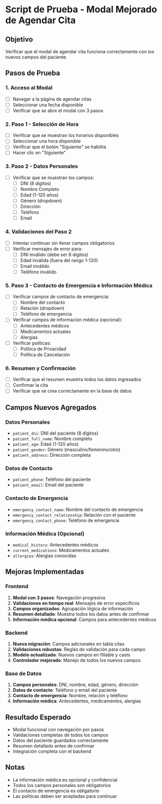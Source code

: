 # Script de Prueba - Modal Mejorado de Agendar Cita

## Objetivo
Verificar que el modal de agendar cita funciona correctamente con los nuevos campos del paciente.

## Pasos de Prueba

### 1. Acceso al Modal
- [ ] Navegar a la página de agendar citas
- [ ] Seleccionar una fecha disponible
- [ ] Verificar que se abre el modal con 3 pasos

### 2. Paso 1 - Selección de Hora
- [ ] Verificar que se muestran los horarios disponibles
- [ ] Seleccionar una hora disponible
- [ ] Verificar que el botón "Siguiente" se habilita
- [ ] Hacer clic en "Siguiente"

### 3. Paso 2 - Datos Personales
- [ ] Verificar que se muestran los campos:
  - [ ] DNI (8 dígitos)
  - [ ] Nombre Completo
  - [ ] Edad (1-120 años)
  - [ ] Género (dropdown)
  - [ ] Dirección
  - [ ] Teléfono
  - [ ] Email

### 4. Validaciones del Paso 2
- [ ] Intentar continuar sin llenar campos obligatorios
- [ ] Verificar mensajes de error para:
  - [ ] DNI inválido (debe ser 8 dígitos)
  - [ ] Edad inválida (fuera del rango 1-120)
  - [ ] Email inválido
  - [ ] Teléfono inválido

### 5. Paso 3 - Contacto de Emergencia e Información Médica
- [ ] Verificar campos de contacto de emergencia:
  - [ ] Nombre del contacto
  - [ ] Relación (dropdown)
  - [ ] Teléfono de emergencia
- [ ] Verificar campos de información médica (opcional):
  - [ ] Antecedentes médicos
  - [ ] Medicamentos actuales
  - [ ] Alergias
- [ ] Verificar políticas:
  - [ ] Política de Privacidad
  - [ ] Política de Cancelación

### 6. Resumen y Confirmación
- [ ] Verificar que el resumen muestra todos los datos ingresados
- [ ] Confirmar la cita
- [ ] Verificar que se crea correctamente en la base de datos

## Campos Nuevos Agregados

### Datos Personales
- `patient_dni`: DNI del paciente (8 dígitos)
- `patient_full_name`: Nombre completo
- `patient_age`: Edad (1-120 años)
- `patient_gender`: Género (masculino/femenino/otro)
- `patient_address`: Dirección completa

### Datos de Contacto
- `patient_phone`: Teléfono del paciente
- `patient_email`: Email del paciente

### Contacto de Emergencia
- `emergency_contact_name`: Nombre del contacto de emergencia
- `emergency_contact_relationship`: Relación con el paciente
- `emergency_contact_phone`: Teléfono de emergencia

### Información Médica (Opcional)
- `medical_history`: Antecedentes médicos
- `current_medications`: Medicamentos actuales
- `allergies`: Alergias conocidas

## Mejoras Implementadas

### Frontend
1. **Modal con 3 pasos**: Navegación progresiva
2. **Validaciones en tiempo real**: Mensajes de error específicos
3. **Campos organizados**: Agrupación lógica de información
4. **Resumen detallado**: Muestra todos los datos antes de confirmar
5. **Información médica opcional**: Campos para antecedentes médicos

### Backend
1. **Nueva migración**: Campos adicionales en tabla citas
2. **Validaciones robustas**: Reglas de validación para cada campo
3. **Modelo actualizado**: Nuevos campos en fillable y casts
4. **Controlador mejorado**: Manejo de todos los nuevos campos

### Base de Datos
1. **Campos personales**: DNI, nombre, edad, género, dirección
2. **Datos de contacto**: Teléfono y email del paciente
3. **Contacto de emergencia**: Nombre, relación y teléfono
4. **Información médica**: Antecedentes, medicamentos, alergias

## Resultado Esperado
- Modal funcional con navegación por pasos
- Validaciones completas de todos los campos
- Datos del paciente guardados correctamente
- Resumen detallado antes de confirmar
- Integración completa con el backend

## Notas
- La información médica es opcional y confidencial
- Todos los campos personales son obligatorios
- El contacto de emergencia es obligatorio
- Las políticas deben ser aceptadas para continuar 